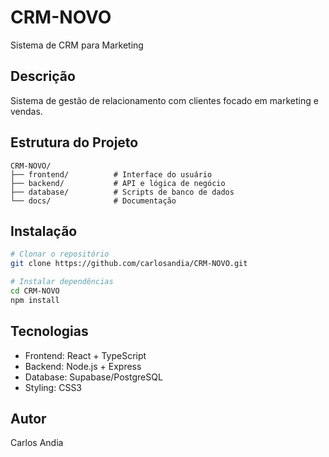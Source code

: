 # CRM-NOVO

Sistema de CRM para Marketing

## Descrição
Sistema de gestão de relacionamento com clientes focado em marketing e vendas.

## Estrutura do Projeto
```
CRM-NOVO/
├── frontend/          # Interface do usuário
├── backend/           # API e lógica de negócio
├── database/          # Scripts de banco de dados
└── docs/              # Documentação
```

## Instalação
```bash
# Clonar o repositório
git clone https://github.com/carlosandia/CRM-NOVO.git

# Instalar dependências
cd CRM-NOVO
npm install
```

## Tecnologias
- Frontend: React + TypeScript
- Backend: Node.js + Express
- Database: Supabase/PostgreSQL
- Styling: CSS3

## Autor
Carlos Andia 